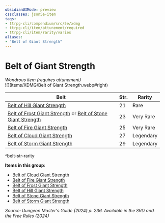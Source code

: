 ```yaml
---
obsidianUIMode: preview
cssclasses: json5e-item
tags:
- ttrpg-cli/compendium/src/5e/xdmg
- ttrpg-cli/item/attunement/required
- ttrpg-cli/item/rarity/varies
aliases: 
- "Belt of Giant Strength"
---
```

# Belt of Giant Strength
*Wondrous item (requires attunement)*  
![](items/XDMG/Belt of Giant Strength.webp#right)


| Belt | Str. | Rarity |
|------|------|--------|
| [Belt of Hill Giant Strength](/3-Mechanics/CLI/items/belt-of-hill-giant-strength-xdmg.md) | 21 | Rare |
| [Belt of Frost Giant Strength](/3-Mechanics/CLI/items/belt-of-frost-giant-strength-xdmg.md) or [Belt of Stone Giant Strength](/3-Mechanics/CLI/items/belt-of-stone-giant-strength-xdmg.md) | 23 | Very Rare |
| [Belt of Fire Giant Strength](/3-Mechanics/CLI/items/belt-of-fire-giant-strength-xdmg.md) | 25 | Very Rare |
| [Belt of Cloud Giant Strength](/3-Mechanics/CLI/items/belt-of-cloud-giant-strength-xdmg.md) | 27 | Legendary |
| [Belt of Storm Giant Strength](/3-Mechanics/CLI/items/belt-of-storm-giant-strength-xdmg.md) | 29 | Legendary |
^belt-str-rarity

**Items in this group:**

- [Belt of Cloud Giant Strength](/3-Mechanics/CLI/items/belt-of-cloud-giant-strength-xdmg.md)
- [Belt of Fire Giant Strength](/3-Mechanics/CLI/items/belt-of-fire-giant-strength-xdmg.md)
- [Belt of Frost Giant Strength](/3-Mechanics/CLI/items/belt-of-frost-giant-strength-xdmg.md)
- [Belt of Hill Giant Strength](/3-Mechanics/CLI/items/belt-of-hill-giant-strength-xdmg.md)
- [Belt of Stone Giant Strength](/3-Mechanics/CLI/items/belt-of-stone-giant-strength-xdmg.md)
- [Belt of Storm Giant Strength](/3-Mechanics/CLI/items/belt-of-storm-giant-strength-xdmg.md)

*Source: Dungeon Master's Guide (2024) p. 236. Available in the <span title='Systems Reference Document (5.2)'>SRD</span> and the Free Rules (2024)*